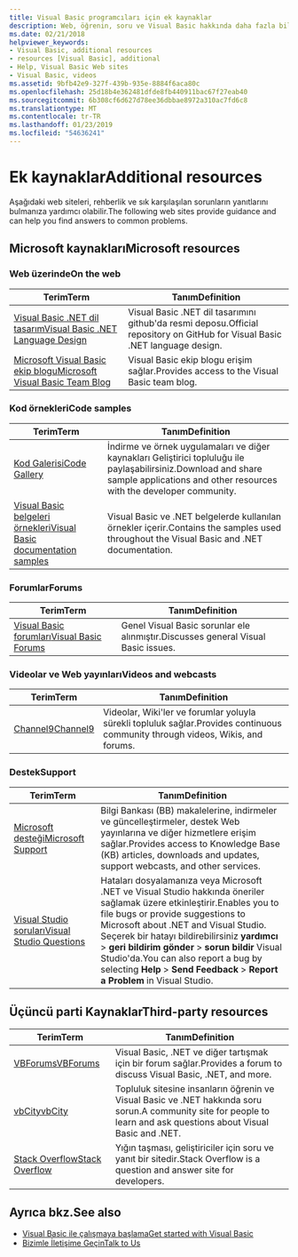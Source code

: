 ```yaml
---
title: Visual Basic programcıları için ek kaynaklar
description: Web, öğrenin, soru ve Visual Basic hakkında daha fazla bilgi bulmak kaynakları keşfedin.
ms.date: 02/21/2018
helpviewer_keywords:
- Visual Basic, additional resources
- resources [Visual Basic], additional
- Help, Visual Basic Web sites
- Visual Basic, videos
ms.assetid: 9bfb42e9-327f-439b-935e-8884f6aca80c
ms.openlocfilehash: 25d18b4e362481dfde8fb440911bac67f27eab40
ms.sourcegitcommit: 6b308cf6d627d78ee36dbbae8972a310ac7fd6c8
ms.translationtype: MT
ms.contentlocale: tr-TR
ms.lasthandoff: 01/23/2019
ms.locfileid: "54636241"
---
```

# <a name="additional-resources"></a><span data-ttu-id="50274-103">Ek kaynaklar</span><span class="sxs-lookup"><span data-stu-id="50274-103">Additional resources</span></span>

<span data-ttu-id="50274-104">Aşağıdaki web siteleri, rehberlik ve sık karşılaşılan sorunların yanıtlarını bulmanıza yardımcı olabilir.</span><span class="sxs-lookup"><span data-stu-id="50274-104">The following web sites provide guidance and can help you find answers to common problems.</span></span>

## <a name="microsoft-resources"></a><span data-ttu-id="50274-105">Microsoft kaynakları</span><span class="sxs-lookup"><span data-stu-id="50274-105">Microsoft resources</span></span>

### <a name="on-the-web"></a><span data-ttu-id="50274-106">Web üzerinde</span><span class="sxs-lookup"><span data-stu-id="50274-106">On the web</span></span>

|<span data-ttu-id="50274-107">Terim</span><span class="sxs-lookup"><span data-stu-id="50274-107">Term</span></span>|<span data-ttu-id="50274-108">Tanım</span><span class="sxs-lookup"><span data-stu-id="50274-108">Definition</span></span>|
|----------|----------------|
|[<span data-ttu-id="50274-109">Visual Basic .NET dil tasarım</span><span class="sxs-lookup"><span data-stu-id="50274-109">Visual Basic .NET Language Design</span></span>](https://github.com/dotnet/vblang)|<span data-ttu-id="50274-110">Visual Basic .NET dil tasarımını github'da resmi deposu.</span><span class="sxs-lookup"><span data-stu-id="50274-110">Official repository on GitHub for Visual Basic .NET language design.</span></span>|
|[<span data-ttu-id="50274-111">Microsoft Visual Basic ekip blogu</span><span class="sxs-lookup"><span data-stu-id="50274-111">Microsoft Visual Basic Team Blog</span></span>](https://blogs.msdn.microsoft.com/vbteam/)|<span data-ttu-id="50274-112">Visual Basic ekip blogu erişim sağlar.</span><span class="sxs-lookup"><span data-stu-id="50274-112">Provides access to the Visual Basic team blog.</span></span>|

### <a name="code-samples"></a><span data-ttu-id="50274-113">Kod örnekleri</span><span class="sxs-lookup"><span data-stu-id="50274-113">Code samples</span></span>

|<span data-ttu-id="50274-114">Terim</span><span class="sxs-lookup"><span data-stu-id="50274-114">Term</span></span>|<span data-ttu-id="50274-115">Tanım</span><span class="sxs-lookup"><span data-stu-id="50274-115">Definition</span></span>|
|----------|----------------|
|[<span data-ttu-id="50274-116">Kod Galerisi</span><span class="sxs-lookup"><span data-stu-id="50274-116">Code Gallery</span></span>](https://code.msdn.microsoft.com/site/search?f%5B0%5D.Type=ProgrammingLanguage&f%5B0%5D.Value=VB&f%5B0%5D.Text=VB.NET)|<span data-ttu-id="50274-117">İndirme ve örnek uygulamaları ve diğer kaynakları Geliştirici topluluğu ile paylaşabilirsiniz.</span><span class="sxs-lookup"><span data-stu-id="50274-117">Download and share sample applications and other resources with the developer community.</span></span>|
|[<span data-ttu-id="50274-118">Visual Basic belgeleri örnekleri</span><span class="sxs-lookup"><span data-stu-id="50274-118">Visual Basic documentation samples</span></span>](https://github.com/dotnet/samples/tree/master/snippets/visualbasic)|<span data-ttu-id="50274-119">Visual Basic ve .NET belgelerde kullanılan örnekler içerir.</span><span class="sxs-lookup"><span data-stu-id="50274-119">Contains the samples used throughout the Visual Basic and .NET documentation.</span></span>|

### <a name="forums"></a><span data-ttu-id="50274-120">Forumlar</span><span class="sxs-lookup"><span data-stu-id="50274-120">Forums</span></span>

|<span data-ttu-id="50274-121">Terim</span><span class="sxs-lookup"><span data-stu-id="50274-121">Term</span></span>|<span data-ttu-id="50274-122">Tanım</span><span class="sxs-lookup"><span data-stu-id="50274-122">Definition</span></span>|
|----------|----------------|
|[<span data-ttu-id="50274-123">Visual Basic forumları</span><span class="sxs-lookup"><span data-stu-id="50274-123">Visual Basic Forums</span></span>](https://social.msdn.microsoft.com/Forums/vstudio/en-US/home?forum=vbgeneral)|<span data-ttu-id="50274-124">Genel Visual Basic sorunlar ele alınmıştır.</span><span class="sxs-lookup"><span data-stu-id="50274-124">Discusses general Visual Basic issues.</span></span>|

### <a name="videos-and-webcasts"></a><span data-ttu-id="50274-125">Videolar ve Web yayınları</span><span class="sxs-lookup"><span data-stu-id="50274-125">Videos and webcasts</span></span>

|<span data-ttu-id="50274-126">Terim</span><span class="sxs-lookup"><span data-stu-id="50274-126">Term</span></span>|<span data-ttu-id="50274-127">Tanım</span><span class="sxs-lookup"><span data-stu-id="50274-127">Definition</span></span>|
|----------|----------------|
|[<span data-ttu-id="50274-128">Channel9</span><span class="sxs-lookup"><span data-stu-id="50274-128">Channel9</span></span>](https://channel9.msdn.com/)|<span data-ttu-id="50274-129">Videolar, Wiki'ler ve forumlar yoluyla sürekli topluluk sağlar.</span><span class="sxs-lookup"><span data-stu-id="50274-129">Provides continuous community through videos, Wikis, and forums.</span></span>|

### <a name="support"></a><span data-ttu-id="50274-130">Destek</span><span class="sxs-lookup"><span data-stu-id="50274-130">Support</span></span>

|<span data-ttu-id="50274-131">Terim</span><span class="sxs-lookup"><span data-stu-id="50274-131">Term</span></span>|<span data-ttu-id="50274-132">Tanım</span><span class="sxs-lookup"><span data-stu-id="50274-132">Definition</span></span>|
|----------|----------------|
|[<span data-ttu-id="50274-133">Microsoft desteği</span><span class="sxs-lookup"><span data-stu-id="50274-133">Microsoft Support</span></span>](https://support.microsoft.com)|<span data-ttu-id="50274-134">Bilgi Bankası (BB) makalelerine, indirmeler ve güncelleştirmeler, destek Web yayınlarına ve diğer hizmetlere erişim sağlar.</span><span class="sxs-lookup"><span data-stu-id="50274-134">Provides access to Knowledge Base (KB) articles, downloads and updates, support webcasts, and other services.</span></span>|
|[<span data-ttu-id="50274-135">Visual Studio soruları</span><span class="sxs-lookup"><span data-stu-id="50274-135">Visual Studio Questions</span></span>](https://developercommunity.visualstudio.com)|<span data-ttu-id="50274-136">Hataları dosyalamanıza veya Microsoft .NET ve Visual Studio hakkında öneriler sağlamak üzere etkinleştirir.</span><span class="sxs-lookup"><span data-stu-id="50274-136">Enables you to file bugs or provide suggestions to Microsoft about .NET and Visual Studio.</span></span> <span data-ttu-id="50274-137">Seçerek bir hatayı bildirebilirsiniz **yardımcı** > **geri bildirim gönder** > **sorun bildir** Visual Studio'da.</span><span class="sxs-lookup"><span data-stu-id="50274-137">You can also report a bug by selecting **Help** > **Send Feedback** > **Report a Problem** in Visual Studio.</span></span>|

## <a name="third-party-resources"></a><span data-ttu-id="50274-138">Üçüncü parti Kaynaklar</span><span class="sxs-lookup"><span data-stu-id="50274-138">Third-party resources</span></span>

|<span data-ttu-id="50274-139">Terim</span><span class="sxs-lookup"><span data-stu-id="50274-139">Term</span></span>|<span data-ttu-id="50274-140">Tanım</span><span class="sxs-lookup"><span data-stu-id="50274-140">Definition</span></span>|
|----------|----------------|
|[<span data-ttu-id="50274-141">VBForums</span><span class="sxs-lookup"><span data-stu-id="50274-141">VBForums</span></span>](http://www.vbforums.com/)|<span data-ttu-id="50274-142">Visual Basic, .NET ve diğer tartışmak için bir forum sağlar.</span><span class="sxs-lookup"><span data-stu-id="50274-142">Provides a forum to discuss Visual Basic, .NET, and more.</span></span>|
|[<span data-ttu-id="50274-143">vbCity</span><span class="sxs-lookup"><span data-stu-id="50274-143">vbCity</span></span>](http://vbcity.com/)|<span data-ttu-id="50274-144">Topluluk sitesine insanların öğrenin ve Visual Basic ve .NET hakkında soru sorun.</span><span class="sxs-lookup"><span data-stu-id="50274-144">A community site for people to learn and ask questions about Visual Basic and .NET.</span></span>|
|[<span data-ttu-id="50274-145">Stack Overflow</span><span class="sxs-lookup"><span data-stu-id="50274-145">Stack Overflow</span></span>](https://stackoverflow.com/questions/tagged/vb.net)|<span data-ttu-id="50274-146">Yığın taşması, geliştiriciler için soru ve yanıt bir sitedir.</span><span class="sxs-lookup"><span data-stu-id="50274-146">Stack Overflow is a question and answer site for developers.</span></span>|

## <a name="see-also"></a><span data-ttu-id="50274-147">Ayrıca bkz.</span><span class="sxs-lookup"><span data-stu-id="50274-147">See also</span></span>

- [<span data-ttu-id="50274-148">Visual Basic ile çalışmaya başlama</span><span class="sxs-lookup"><span data-stu-id="50274-148">Get started with Visual Basic</span></span>](../../visual-basic/getting-started/index.md)
- [<span data-ttu-id="50274-149">Bizimle İletişime Geçin</span><span class="sxs-lookup"><span data-stu-id="50274-149">Talk to Us</span></span>](/visualstudio/ide/talk-to-us)
